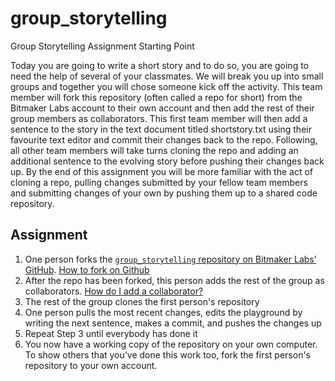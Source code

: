 # group_storytelling
Group Storytelling Assignment Starting Point

Today you are going to write a short story and to do so, you are going to need the help of several of your classmates. We will break you up into small groups and together you will chose someone kick off the activity. This team member will fork this repository (often called a repo for short) <Insert repo path> from the Bitmaker Labs account to their own account and then add the rest of their group members as collaborators. This first team member will then add a sentence to the story in the text document titled shortstory.txt using their favourite text editor and commit their changes back to the repo. Following, all other team members will take turns cloning the repo and adding an additional sentence to the evolving story before pushing their changes back up. By the end of this assignment you will be more familiar with the act of cloning a repo, pulling changes submitted by your fellow team members and submitting changes of your own by pushing them up to a shared code repository.


## Assignment

1. One person forks the [`group_storytelling` repository on Bitmaker Labs’ GitHub](https://github.com/bitmakerlabs/group_storytelling). [How to fork on Github](https://help.github.com/articles/fork-a-repo)
2. After the repo has been forked, this person adds the rest of the group as collaborators. [How do I add a collaborator?](https://help.github.com/articles/how-do-i-add-a-collaborator)
3. The rest of the group clones the first person's repository
4. One person pulls the most recent changes, edits the playground by writing the next sentence, makes a commit, and pushes the changes up
5. Repeat Step 3 until everybody has done it
6. You now have a working copy of the repository on your own computer. To show others that you’ve done this work too, fork the first person's repository to your own account.
